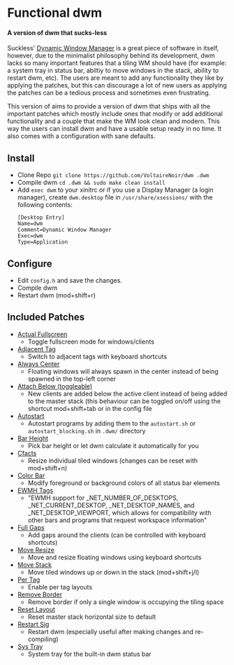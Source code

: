 # Functional dwm
#### A version of dwm that sucks-less

Suckless' [Dynamic Window Manager](https://dwm.suckless.org/) is a great piece of software in itself, however, due to the minimalist philosophy behind its development, dwm lacks so many important features that a tiling WM should have (for example: a system tray in status bar, abiltiy to move windows in the stack, ability to restart dwm, etc). The users are meant to add any functionality they like by applying the patches, but this can discourage a lot of new users as applying the patches can be a tedious process and sometimes even frustrating.

This version of aims to provide a version of dwm that ships with all the important patches which mostly include ones that modify or add additional functionality and a couple that make the WM look clean and modern. This way the users can install dwm and have a usable setup ready in no time. It also comes with a configuration with sane defaults.

## Install
- Clone Repo
`git clone https://github.com/VoltaireNoir/dwm .dwm`
- Compile dwm
`cd .dwm && sudo make clean install`
- Add `exec dwm` to your xinitrc or if you use a Display Manager (a login manager), create `dwm.desktop` file in `/usr/share/xsessions/` with the following contents: 
  ```
  [Desktop Entry]
  Name=dwm
  Comment=Dynamic Window Manager
  Exec=dwm
  Type=Application
  ```

## Configure
- Edit `config.h` and save the changes.
- Compile dwm
- Restart dwm (mod+shift+r)

## Included Patches
- [Actual Fullscreen](https://dwm.suckless.org/patches/actualfullscreen/) 
  - Toggle fullscreen mode for windows/clients
- [Adjacent Tag](https://dwm.suckless.org/patches/adjacenttag/) 
  - Switch to adjacent tags with keyboard shortcuts
- [Always Center](https://dwm.suckless.org/patches/alwayscenter/)
  - Floating windows will always spawn in the center instead of being spawned in the top-left corner
- [Attach Below (toggleable)](https://dwm.suckless.org/patches/attachbelow/)
  - New clients are added below the active client instead of being added to the master stack (this behaviour can be toggled on/off using the shortcut mod+shift+tab or in the config file
- [Autostart](https://dwm.suckless.org/patches/autostart/)
  - Autostart programs by adding them to the `autostart.sh` or `autostart_blocking.sh` in `.dwm/` directory
- [Bar Height](https://dwm.suckless.org/patches/bar_height/)
  - Pick bar height or let dwm calculate it automatically for you
- [Cfacts](https://dwm.suckless.org/patches/cfacts/)
  - Resize individual tiled windows (changes can be reset with mod+shift+n)
- [Color Bar](https://dwm.suckless.org/patches/colorbar/)
  - Modify foreground or background colors of all status bar elements
- [EWMH Tags](https://dwm.suckless.org/patches/ewmhtags/)
  - "EWMH support for _NET_NUMBER_OF_DESKTOPS, _NET_CURRENT_DESKTOP, _NET_DESKTOP_NAMES, and _NET_DESKTOP_VIEWPORT, which allows for compatibility with other bars and programs that request workspace information"
- [Full Gaps](https://dwm.suckless.org/patches/fullgaps/)
  - Add gaps around the clients (can be controlled with keyboard shortcuts)
- [Move Resize](https://dwm.suckless.org/patches/moveresize/)
  - Move and resize floating windows using keyboard shortcuts
- [Move Stack](https://dwm.suckless.org/patches/movestack/)
  - Move tiled windows up or down in the stack (mod+shift+j/l)
- [Per Tag](https://dwm.suckless.org/patches/pertag/)
  - Enable per tag layouts
- [Remove Border](https://dwm.suckless.org/patches/removeborder/)
  - Remove border if only a single window is occupying the tiling space
- [Reset Layout](https://dwm.suckless.org/patches/resetlayout/)
  - Reset master stack horizontal size to default
- [Restart Sig](https://dwm.suckless.org/patches/restartsig/)
  - Restart dwm (especially useful after making changes and re-compiling)
- [Sys Tray](https://dwm.suckless.org/patches/systray/)
  - System tray for the built-in dwm status bar
